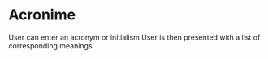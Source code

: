 # Acronime

 User can enter an acronym or initialism
 User is then presented with a list of corresponding meanings
